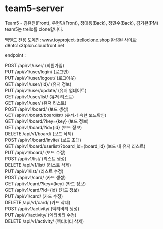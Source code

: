 # team5-server

Team5 - 김유진(Front), 우현민(Front), 정대용(Back), 정민수(Back), 김기완(PM)
team5는 trello를 clone합니다.

백엔드 전용 도메인: www.toyproject-trelloclone.shop
완성된 사이트: d8ntc1x3tplcn.cloudfront.net

endpoint : 

POST /api/v1/user/ (회원가입)  
PUT /api/v1/user/login/ (로그인)  
PUT /api/v1/user/logout/ (로그아웃)  
GET /api/v1/user/{id}/ (유저 정보)  
PUT /api/v1/user/update/ (유저 업데이트)  
GET /api/v1/user/list/ (유저 리스트)  
GET /api/v1/user/ (유저 리스트)  
POST /api/v1/board/ (보드 생성)  
GET /api/v1/board/boardlist/ (유저가 속한 보드확인)  
GET /api/v1/board/?key={key} (보드 정보)  
GET /api/v1/board/?id={id} (보드 정보)  
DELETE /api/v1/board/ (보드 삭제)  
POST /api/v1/board/invite/ (보드 초대)  
GET /api/v1/board/userlist/?board_id={board_id} (보드 내 유저 리스트)  
PUT /api/v1/board/ (보드 수정)  
POST /api/v1/list/ (리스트 생성)  
DELETE /api/v1/list/ (리스트 삭제)  
PUT /api/v1/list/ (리스트 수정)  
POST /api/v1/card/ (카드 생성)  
GET /api/v1/card/?key={key} (카드 정보)  
GET /api/v1/card/?id={id} (카드 정보)  
PUT /api/v1/card/ (카드 수정)  
DELETE  /api/v1/card/ (카드 삭제)  
POST /api/v1/activity/ (엑티비티 생성)  
PUT /api/v1/activity/ (엑티비티 수정)  
DELETE /api/v1/activity/ (엑티비티 삭제)  
